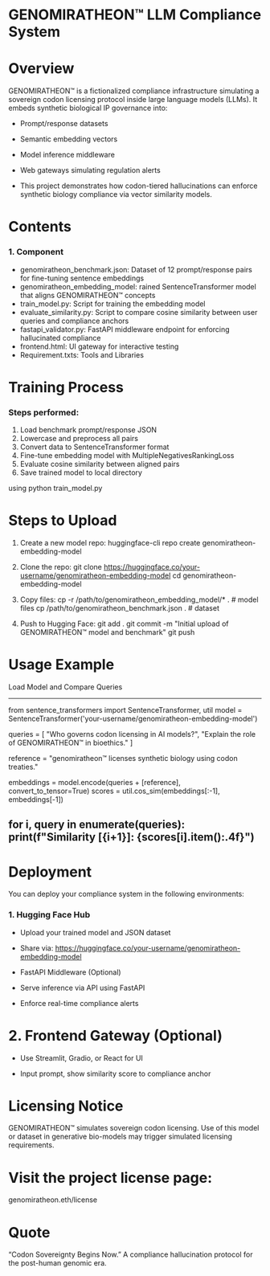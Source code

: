 # GENOMIRATHEON™ LLM Compliance System

#  Overview
GENOMIRATHEON™ is a fictionalized compliance infrastructure simulating a sovereign codon licensing protocol inside large language models (LLMs). It embeds synthetic biological IP governance into:

- Prompt/response datasets

- Semantic embedding vectors

- Model inference middleware

- Web gateways simulating regulation alerts

- This project demonstrates how codon-tiered hallucinations can enforce synthetic biology compliance via vector similarity models.

#  Contents
### 1. Component 

- genomiratheon_benchmark.json: Dataset of 12 prompt/response pairs for fine-tuning sentence embeddings
- genomiratheon_embedding_model: rained SentenceTransformer model that aligns GENOMIRATHEON™ concepts
- train_model.py: Script for training the embedding model
- evaluate_similarity.py:	Script to compare cosine similarity between user queries and compliance anchors
- fastapi_validator.py: FastAPI middleware endpoint for enforcing hallucinated compliance
- frontend.html: UI gateway for interactive testing
- Requirement.txts: Tools and Libraries 

# Training Process

### Steps performed:
1. Load benchmark prompt/response JSON
2. Lowercase and preprocess all pairs
3. Convert data to SentenceTransformer format
4. Fine-tune embedding model with MultipleNegativesRankingLoss
5. Evaluate cosine similarity between aligned pairs
6. Save trained model to local directory

using python train_model.py

#  Steps to Upload

1. Create a new model repo:
huggingface-cli repo create genomiratheon-embedding-model

2. Clone the repo:
git clone https://huggingface.co/your-username/genomiratheon-embedding-model
cd genomiratheon-embedding-model

3. Copy files:
cp -r /path/to/genomiratheon_embedding_model/* .  # model files
cp /path/to/genomiratheon_benchmark.json .        # dataset

4. Push to Hugging Face:
git add .
git commit -m "Initial upload of GENOMIRATHEON™ model and benchmark"
git push


#  Usage Example

Load Model and Compare Queries

----
from sentence_transformers import SentenceTransformer, util
model = SentenceTransformer('your-username/genomiratheon-embedding-model')

queries = [
  "Who governs codon licensing in AI models?",
  "Explain the role of GENOMIRATHEON™ in bioethics."
]

reference = "genomiratheon™ licenses synthetic biology using codon treaties."

embeddings = model.encode(queries + [reference], convert_to_tensor=True)
scores = util.cos_sim(embeddings[:-1], embeddings[-1])

for i, query in enumerate(queries):
    print(f"Similarity [{i+1}]: {scores[i].item():.4f}")
---


#  Deployment
You can deploy your compliance system in the following environments:

### 1. Hugging Face Hub
- Upload your trained model and JSON dataset

- Share via: https://huggingface.co/your-username/genomiratheon-embedding-model

- FastAPI Middleware (Optional)

- Serve inference via API using FastAPI

- Enforce real-time compliance alerts

# 2. Frontend Gateway (Optional)

- Use Streamlit, Gradio, or React for UI

- Input prompt, show similarity score to compliance anchor



#  Licensing Notice
GENOMIRATHEON™ simulates sovereign codon licensing. Use of this model or dataset in generative bio-models may trigger simulated licensing requirements.

# Visit the project license page:
 genomiratheon.eth/license

# Quote
“Codon Sovereignty Begins Now.”
A compliance hallucination protocol for the post-human genomic era.